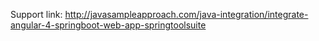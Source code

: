 Support link: 
http://javasampleapproach.com/java-integration/integrate-angular-4-springboot-web-app-springtoolsuite